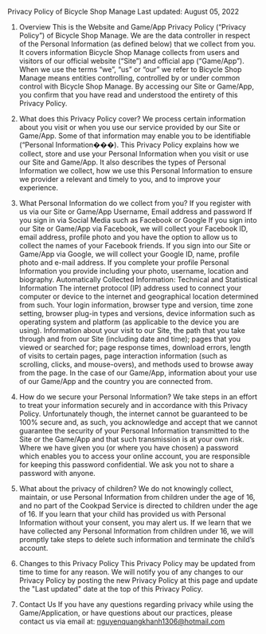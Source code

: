 Privacy Policy of Bicycle Shop Manage
Last updated: August 05, 2022
1. Overview
This is the Website and Game/App Privacy Policy (“Privacy Policy”) of Bicycle Shop Manage. We are the data controller in respect of the Personal Information (as defined below) that we collect from you. It covers information Bicycle Shop Manage collects from users and visitors of our official website (“Site”) and official app (“Game/App”).
When we use the terms “we”, “us” or “our” we refer to Bicycle Shop Manage means entities controlling, controlled by or under common control with Bicycle Shop Manage.
By accessing our Site or Game/App, you confirm that you have read and understood the entirety of this Privacy Policy.
2. What does this Privacy Policy cover?
We process certain information about you visit or when you use our service provided by our Site or Game/App. Some of that information may enable you to be identifiable (“Personal Information���).
This Privacy Policy explains how we collect, store and use your Personal Information when you visit or use our Site and Game/App. It also describes the types of Personal Information we collect, how we use this Personal Information to ensure we provider a relevant and timely to you, and to improve your experience.
3. What Personal Information do we collect from you?
If you register with us via our Site or Game/App
Username, Email address and password
If you sign in via Social Media such as Facebook or Google
If you sign into our Site or Game/App via Facebook, we will collect your Facebook ID, email address, profile photo and you have the option to allow us to collect the names of your Facebook friends.
If you sign into our Site or Game/App via Google, we will collect your Google ID, name, profile photo and e-mail address.
If you complete your profile
Personal Information you provide including your photo, username, location and biography.
Automatically Collected Information: Technical and Statistical Information
The internet protocol (IP) address used to connect your computer or device to the internet and geographical location determined from such.
Your login information, browser type and version, time zone setting, browser plug-in types and versions, device information such as operating system and platform (as applicable to the device you are using).
Information about your visit to our Site, the path that you take through and from our Site (including date and time); pages that you viewed or searched for; page response times, download errors, length of visits to certain pages, page interaction information (such as scrolling, clicks, and mouse-overs), and methods used to browse away from the page.
In the case of our Game/App, information about your use of our Game/App and the country you are connected from.

4. How do we secure your Personal Information?
We take steps in an effort to treat your information securely and in accordance with this Privacy Policy. Unfortunately though, the internet cannot be guaranteed to be 100% secure and, as such, you acknowledge and accept that we cannot guarantee the security of your Personal Information transmitted to the Site or the Game/App and that such transmission is at your own risk.
Where we have given you (or where you have chosen) a password which enables you to access your online account, you are responsible for keeping this password confidential. We ask you not to share a password with anyone.
5. What about the privacy of children?
We do not knowingly collect, maintain, or use Personal Information from children under the age of 16, and no part of the Cookpad Service is directed to children under the age of 16. If you learn that your child has provided us with Personal Information without your consent, you may alert us. If we learn that we have collected any Personal Information from children under 16, we will promptly take steps to delete such information and terminate the child’s account.
6. Changes to this Privacy Policy
This Privacy Policy may be updated from time to time for any reason. We will notify you of any changes to our Privacy Policy by posting the new Privacy Policy at this page and update the "Last updated" date at the top of this Privacy Policy.
7. Contact Us
If you have any questions regarding privacy while using the Game/Application, or have questions about our practices, please contact us via email at: nguyenquangkhanh1306@hotmail.com







